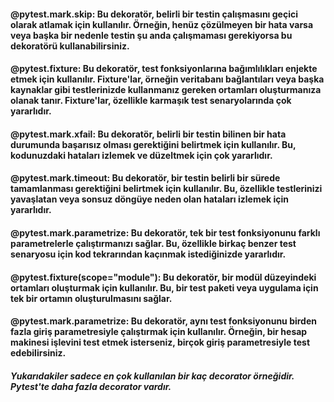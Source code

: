 #### @pytest.mark.skip: Bu dekoratör, belirli bir testin çalışmasını geçici olarak atlamak için kullanılır. Örneğin, henüz çözülmeyen bir hata varsa veya başka bir nedenle testin şu anda çalışmaması gerekiyorsa bu dekoratörü kullanabilirsiniz.

#### @pytest.fixture: Bu dekoratör, test fonksiyonlarına bağımlılıkları enjekte etmek için kullanılır. Fixture'lar, örneğin veritabanı bağlantıları veya başka kaynaklar gibi testlerinizde kullanmanız gereken ortamları oluşturmanıza olanak tanır. Fixture'lar, özellikle karmaşık test senaryolarında çok yararlıdır.

#### @pytest.mark.xfail: Bu dekoratör, belirli bir testin bilinen bir hata durumunda başarısız olması gerektiğini belirtmek için kullanılır. Bu, kodunuzdaki hataları izlemek ve düzeltmek için çok yararlıdır.

#### @pytest.mark.timeout: Bu dekoratör, bir testin belirli bir sürede tamamlanması gerektiğini belirtmek için kullanılır. Bu, özellikle testlerinizi yavaşlatan veya sonsuz döngüye neden olan hataları izlemek için yararlıdır.

#### @pytest.mark.parametrize: Bu dekoratör, tek bir test fonksiyonunu farklı parametrelerle çalıştırmanızı sağlar. Bu, özellikle birkaç benzer test senaryosu için kod tekrarından kaçınmak istediğinizde yararlıdır.

#### @pytest.fixture(scope="module"): Bu dekoratör, bir modül düzeyindeki ortamları oluşturmak için kullanılır. Bu, bir test paketi veya uygulama için tek bir ortamın oluşturulmasını sağlar.

#### @pytest.mark.parametrize: Bu dekoratör, aynı test fonksiyonunu birden fazla giriş parametresiyle çalıştırmak için kullanılır. Örneğin, bir hesap makinesi işlevini test etmek isterseniz, birçok giriş parametresiyle test edebilirsiniz.

#### *Yukarıdakiler sadece en çok kullanılan bir kaç decorator örneğidir. Pytest'te daha fazla decorator vardır.*